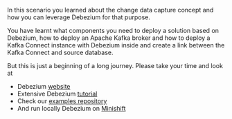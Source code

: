 In this scenario you learned about the change data capture concept and how you can leverage Debezium for that purpose.

You have learnt what components you need to deploy a solution based on Debezium, how to deploy an Apache Kafka broker and how to deploy a Kafka Connect instance with Debezium inside and create a link between the Kafka Connect and source database.

But this is just a beginning of a long journey. Please take your time and look at
* Debezium [website](http://debezium.io/)
* Extensive Debezium [tutorial](http://debezium.io/docs/tutorial/)
* Check our [examples repository](https://github.com/debezium/debezium-examples)
* And run locally Debezium on [Minishift](http://debezium.io/docs/openshift/)
